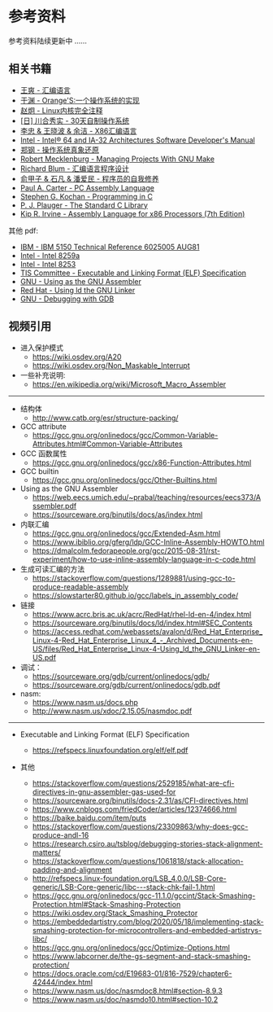 # 参考资料

参考资料陆续更新中 ……

## 相关书籍

- [王爽 - 汇编语言](https://book.douban.com/subject/3037562/)
- [于渊 - Orange'S:一个操作系统的实现](https://book.douban.com/subject/3735649/)
- [赵炯 - Linux内核完全注释](https://book.douban.com/subject/1231236/)
- [[日] 川合秀实 - 30天自制操作系统](https://book.douban.com/subject/11530329/)
- [李忠 & 王晓波 & 余洁 - X86汇编语言](https://book.douban.com/subject/20492528/)
- [Intel - Intel® 64 and IA-32 Architectures Software Developer's Manual](https://book.douban.com/subject/3990545/)
- [郑钢 - 操作系统真象还原](https://book.douban.com/subject/26745156/)
- [Robert Mecklenburg - Managing Projects With GNU Make](https://book.douban.com/subject/1850994/)
- [Richard Blum - 汇编语言程序设计](https://book.douban.com/subject/1446250/)
- [俞甲子 & 石凡 & 潘爱民 - 程序员的自我修养](https://book.douban.com/subject/3652388/)
- [Paul A. Carter - PC Assembly Language](https://book.douban.com/subject/26892163/)
- [Stephen G. Kochan - Programming in C](https://book.douban.com/subject/2250163/)
- [P. J. Plauger - The Standard C Library](https://book.douban.com/subject/1920997/)
- [Kip R. Irvine - Assembly Language for x86 Processors (7th Edition)](https://book.douban.com/subject/26616933/)

其他 pdf:

- [IBM - IBM 5150 Technical Reference 6025005 AUG81]()
- [Intel - Intel 8259a]()
- [Intel - Intel 8253]()
- [TIS Committee - Executable and Linking Format (ELF) Specification](https://refspecs.linuxfoundation.org/elf/elf.pdf)
- [GNU - Using as the GNU Assembler](https://web.eecs.umich.edu/~prabal/teaching/resources/eecs373/Assembler.pdf)
- [Red Hat - Using ld the GNU Linker](https://access.redhat.com/webassets/avalon/d/Red_Hat_Enterprise_Linux-4-Red_Hat_Enterprise_Linux_4_-_Archived_Documents-en-US/files/Red_Hat_Enterprise_Linux-4-Using_ld_the_GNU_Linker-en-US.pdf)
- [GNU - Debugging with GDB](https://sourceware.org/gdb/current/onlinedocs/gdb.pdf)

## 视频引用

- 进入保护模式
    - <https://wiki.osdev.org/A20>
    - <https://wiki.osdev.org/Non_Maskable_Interrupt>
- 一些补充说明:
    - <https://en.wikipedia.org/wiki/Microsoft_Macro_Assembler>

---

- 结构体
    - <http://www.catb.org/esr/structure-packing/>
- GCC attribute
    - <https://gcc.gnu.org/onlinedocs/gcc/Common-Variable-Attributes.html#Common-Variable-Attributes>
- GCC 函数属性
    - <https://gcc.gnu.org/onlinedocs/gcc/x86-Function-Attributes.html>
- GCC builtin 
    - <https://gcc.gnu.org/onlinedocs/gcc/Other-Builtins.html>
- Using as the GNU Assembler
    - <https://web.eecs.umich.edu/~prabal/teaching/resources/eecs373/Assembler.pdf>
    - <https://sourceware.org/binutils/docs/as/index.html>
- 内联汇编
    - <https://gcc.gnu.org/onlinedocs/gcc/Extended-Asm.html>
    - <https://www.ibiblio.org/gferg/ldp/GCC-Inline-Assembly-HOWTO.html>
    - <https://dmalcolm.fedorapeople.org/gcc/2015-08-31/rst-experiment/how-to-use-inline-assembly-language-in-c-code.html>
- 生成可读汇编的方法
    - <https://stackoverflow.com/questions/1289881/using-gcc-to-produce-readable-assembly>
    - <https://slowstarter80.github.io/gcc/labels_in_assembly_code/>
- 链接
    - <https://www.acrc.bris.ac.uk/acrc/RedHat/rhel-ld-en-4/index.html>
    - <https://sourceware.org/binutils/docs/ld/index.html#SEC_Contents>
    - <https://access.redhat.com/webassets/avalon/d/Red_Hat_Enterprise_Linux-4-Red_Hat_Enterprise_Linux_4_-_Archived_Documents-en-US/files/Red_Hat_Enterprise_Linux-4-Using_ld_the_GNU_Linker-en-US.pdf>
- 调试：
    - <https://sourceware.org/gdb/current/onlinedocs/gdb/>
    - <https://sourceware.org/gdb/current/onlinedocs/gdb.pdf>
- nasm:
    - <https://www.nasm.us/docs.php>
    - <http://www.nasm.us/xdoc/2.15.05/nasmdoc.pdf>

---

- Executable and Linking Format (ELF) Specification
    - <https://refspecs.linuxfoundation.org/elf/elf.pdf>


- 其他

    - <https://stackoverflow.com/questions/2529185/what-are-cfi-directives-in-gnu-assembler-gas-used-for>
    - <https://sourceware.org/binutils/docs-2.31/as/CFI-directives.html>
    - <https://www.cnblogs.com/friedCoder/articles/12374666.html>
    - <https://baike.baidu.com/item/puts>
    - <https://stackoverflow.com/questions/23309863/why-does-gcc-produce-andl-16>
    - <https://research.csiro.au/tsblog/debugging-stories-stack-alignment-matters/>
    - <https://stackoverflow.com/questions/1061818/stack-allocation-padding-and-alignment>
    - <http://refspecs.linux-foundation.org/LSB_4.0.0/LSB-Core-generic/LSB-Core-generic/libc---stack-chk-fail-1.html>
    - <https://gcc.gnu.org/onlinedocs/gcc-11.1.0/gccint/Stack-Smashing-Protection.html#Stack-Smashing-Protection>
    - <https://wiki.osdev.org/Stack_Smashing_Protector>
    - <https://embeddedartistry.com/blog/2020/05/18/implementing-stack-smashing-protection-for-microcontrollers-and-embedded-artistrys-libc/>
    - <https://gcc.gnu.org/onlinedocs/gcc/Optimize-Options.html>
    - <https://www.labcorner.de/the-gs-segment-and-stack-smashing-protection/>
    - <https://docs.oracle.com/cd/E19683-01/816-7529/chapter6-42444/index.html>
    - <https://www.nasm.us/doc/nasmdoc8.html#section-8.9.3>
    - <https://www.nasm.us/doc/nasmdo10.html#section-10.2>
